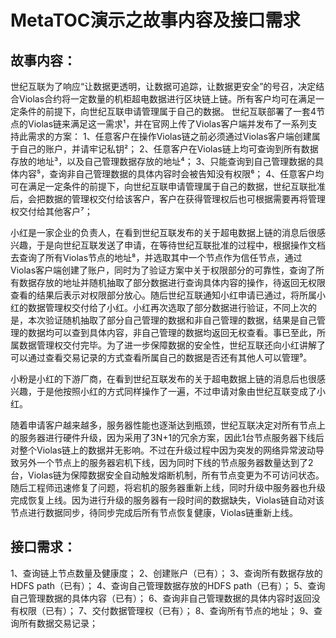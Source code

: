 # MetaTOC演示之故事内容及接口需求
## 故事内容：
世纪互联为了响应“让数据更透明，让数据可追踪，让数据更安全”的号召，决定结合Violas合约将一定数量的机柜超电数据进行区块链上链。所有客户均可在满足一定条件的前提下，向世纪互联申请管理属于自己的数据。
世纪互联部署了一套4节点的Violas链来满足这一需求¹，并在官网上传了Violas客户端并发布了一系列支持此需求的方案：
1、任意客户在操作Violas链之前必须通过Violas客户端创建属于自己的账户，并请牢记私钥²；
2、任意客户在Violas链上均可查询到所有数据存放的地址³，以及自己管理数据存放的地址⁴；
3、只能查询到自己管理数据的具体内容⁵，查询非自己管理数据的具体内容时会被告知没有权限⁶；
4、任意客户均可在满足一定条件的前提下，向世纪互联申请管理属于自己的数据，世纪互联批准后，会把数据的管理权交付给该客户，客户在获得管理权后也可根据需要再将管理权交付给其他客户⁷；

小红是一家企业的负责人，在看到世纪互联发布的关于超电数据上链的消息后很感兴趣，于是向世纪互联发送了申请，在等待世纪互联批准的过程中，根据操作文档去查询了所有Violas节点的地址⁸，并选取其中一个节点作为信任节点，通过Violas客户端创建了账户，同时为了验证方案中关于权限部分的可靠性，查询了所有数据存放的地址并随机抽取了部分数据进行查询具体内容的操作，待返回无权限查看的结果后表示对权限部分放心。随后世纪互联通知小红申请已通过，将所属小红的数据管理权交付给了小红。小红再次选取了部分数据进行验证，不同上次的是，本次验证随机抽取了部分自己管理的数据和非自己管理的数据，结果是自己管理的数据均可以查到具体内容，非自己管理的数据均返回无权查看。事已至此，所属数据管理权交付完毕。为了进一步保障数据的安全性，世纪互联还向小红讲解了可以通过查看交易记录的方式查看所属自己的数据是否还有其他人可以管理⁹。

小粉是小红的下游厂商，在看到世纪互联发布的关于超电数据上链的消息后也很感兴趣，于是他按照小红的方式同样操作了一遍，不过申请对象由世纪互联变成了小红。

随着申请客户越来越多，服务器性能也逐渐达到瓶颈，世纪互联决定对所有节点上的服务器进行硬件升级，因为采用了3N+1的冗余方案，因此1台节点服务器下线后对整个Violas链上的数据并无影响。不过在升级过程中因为突发的网络异常波动导致另外一个节点上的服务器宕机下线，因为同时下线的节点服务器数量达到了2台，Violas链为保障数据安全自动触发熔断机制，所有节点变更为不可访问状态。随后工程师迅速修复了问题，将宕机的服务器重新上线，同时升级中服务器也升级完成恢复上线。因为进行升级的服务器有一段时间的数据缺失，Violas链自动对该节点进行数据同步，待同步完成后所有节点恢复健康，Violas链重新上线。

## 接口需求：
1、查询链上节点数量及健康度；
2、创建账户（已有）；
3、查询所有数据存放的HDFS path（已有）；
4、查询自己管理数据存放的HDFS path（已有）；
5、查询自己管理数据的具体内容（已有）；
6、查询非自己管理数据的具体内容时返回没有权限（已有）；
7、交付数据管理权（已有）；
8、查询所有节点的地址；
9、查询所有数据交易记录；